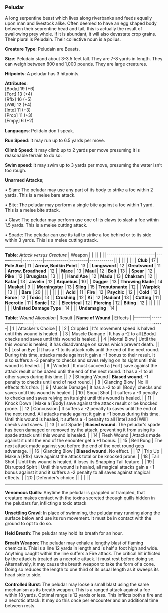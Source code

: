 ### Peludar
A long serpentine beast which lives along riverbanks and feeds equally upon man and livestock alike. Often deemed to have an egg shaped body between their seprentine head and tail, this is actually the result of swallowing prey whole. If it is abundant, it will also devastate crop grains. Their plural is Peludain. Their collective noun is a poilus.

**Creature Type**: Peludain are Beasts.

**Size**: Peludain stand about 3-3.5 feet tall. They are 7-8 yards in length. They can weigh between 800 and 1,000 pounds. They are large creatures.

**Hitpoints**: A peludar has 3 hitpoints.

**Attributes**:  
[Body] 19 (+6)  
[Fort] 13 (+4)  
[Rflx] 16 (+5)  
[Will] 12 (+4)  
[Inte] 11 (+3)  
[Prcp] 11 (+3)  
[Empy] 6  (+2)  

**Languages**: Pelidain don't speak.

**Run Speed**: It may run up to 6.5 yards per move.

**Climb Speed**: It may climb up to 2 yards per move presuming it is reasonable terrain to do so.

**Swim speed**: It may swim up to 3 yards per move, presuming the water isn’t too rough.

**Unarmed Attacks**;

 • Slam: The peludar may use any part of its body to strike a foe within 2 yards. This is a melee bare attack.

 • Bite: The peludar may perform a single bite against a foe within 1 yard. This is a melee bite attack.

 • Claw: The peludar may perform use one of its claws to slash a foe within 1.5 yards. This is a melee cutting attack.

 • Spade: The peludar can use its tail to strike a foe behind or to its side within 3 yards. This is a melee cutting attack.

-----

**Table**: *Attack versus Creature*
| Weapon                 |          |            |         |            |         |
|------------------------|-----------|----------|------------|---------|------------|
|                        |          |            |         |            |         |
| **Club**                | 17   | **Pole Axe** | 11     | **Arrow, Bodkin Point**    | 13    |
| **Longsword**              | 12     | **Greatsword** | 11     | **Arrow, Broadhead**       | 12    |
| **Mace**                   | 13    | **Maul** | 12     | **Bolt** | 13    |
| **Spear**                  | 12     | **Pike** | 12     | **Brusgiata** | 13     |  |     |
| **Hand Axe**               | 12     | **Madu** | 13     | **Chakram** | 12    |
| **Katar**                  | 13     | **Javelin** | 12    | **Arquebus** | 10    |
| **Dagger**                 | 13     | **Throwing Blade** | 14  | **Musket** |  9    |
| **Morningstar**            | 13     | **Sling** | 15    | **Tronutonante** | 12    |
| **Warpick**                | 13     |    |  |   **Bare** |  20  |
|                        |           |          |            |         |            |
| **Acid**                   | 11     | **Fire** | 12     | **Psychic** | 12     |
| **Cold**                   | 12     | **Force** | 12     | **Toxic**  | 13     |
| **Crushing**               | 12     | **Ki** | 12     | **Radiant** | 13     |
| **Cutting**                | 11     | **Necrotic** | 11     | **Sonic** | 12    |
| **Electrical**             | 12     | **Piercing** | 12     | **Biting** | 12    |
|                        |           |          |            |         |            |
| **Unlisted Damage Type** | 14 |    |     | **Undamaging** | 14 |



**Table**: *Wound Allocation*
| Result | **Name of Wound** | Effects                                                        |
|--------|-------------------|----------------------------------------------------------------|
|   1    | Attacker's Choice |                                                                |
|   2    | Crippled          | It's movement speed is halved until this wound is healed.      |
|   3    | Muscle Damage     | It has a -2 to all [Body] checks and saves until this wound is healed. |
|   4    | Mortal Blow       | Until the this wound is healed, it has disadvantage on saves which prevent death. |
|   5    | Lost an Eye       | It has a -1 to its attack rolls until the end of the next round. During this time, attacks made against it gain a +1 bonus to their result. It also suffers a -3 penalty to checks and saves relying on its sight until this wound is healed. |
|   6    | Winded            | It must succeed a [Fort] save against the attack result or be dazed until the end of the next round. It has a -1 to all other saves during this time.|
|   7    | Stinging Wound    | **Biased wound**. -1 penalty to checks until end of next round. |
|   8    | Glancing Blow     | No ill effects _this time_.                                     |
|   9    | Muscle Damage     | It has a -2 to all [Body] checks and saves until this wound is healed. |
|   10   | Snout Shot        | It suffers a -3 penalty to checks and saves relying on its sight until this wound is healed. |
|   11   | Knock Down        | Make a [Body] save against the attack result or be knocked prone. |
|   12   | Concussion        | It suffers a -2 penalty to saves until the end of the next round. All attacks made against it gain a +1 bonus during this time. Until this wound is healed, it suffers a -1 penalty to all [Inte] and [Will] checks and saves. |
|   13   | Lost Spade        | **Biased wound**. The peludar's spade has been damaged or removed by the attack, preventing it from using its spade attack until this wound is healed. |
|   14   | Flesh Wound       | Attacks made against it until the end of the enounter get a +1 bonus. |
|   15   | Bell Rung         | The next attack made against you before the end of the next round gets advantage.  |
|   16   | Glancing Blow     | **Biased wound**. No effect. |
|   17   | Trip Up           | Make a [Rflx] save against the attack total or be knocked prone.                                  |
|   18   | Tail Shot         | Until this wound is healed, it loses its Snapping Tail feature. |
|   19   | Disrupted Spirit  | Until this wound is healed, all magical attacks gain a +1 bonus against it and it suffers a -2 penalty to all saves against magical effects. |
|   20   | Defender's choice |                                   |
|        |                                                |                                   |

-----

**Venomous Quills**: Anytime the peludar is grappled or trampled, that creature makes contact with the toxins secreted theough quills hidden in the peludars fur, inflicting a toxic attack

**Unsettling Crawl**: In place of swimming, the peludar may running along the surface below and use its run movement. It must be in contact with the ground to opt to do so.

**Held Breath**: The peludar may hold its breath for an hour.

**Breath Weapon**: The peludar may exhale a lengthy blast of flaming chemicals. This is a line 12 yards in length and is half a foot high and wide. Anything caught within the line suffers a Fire attack. The critical hit inflicted by the attack is treated as a necrotic attack. It must rest before doing so.
Alternatively, it may cause the breath weapon to take the form of a cone. Doing so reduces the length to one third of its usual length as it sweeps its head side to side.

**Controlled Burst**: The peludar may loose a small blast using the same mechanism as its breath weapon. This is a ranged attack against a foe within 18 yards. Optimal range is 12 yards or less. This inflicts both a fire and a necrotic attack. It may do this once per encounter and an additional time between rests.

